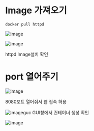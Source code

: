 # Image 가져오기
```
docker pull httpd
```
![image](https://user-images.githubusercontent.com/81672260/144533848-a37602f8-5a6f-444f-ac84-5f71f6ddf244.png)

![image](https://user-images.githubusercontent.com/81672260/144533856-f6609949-033b-4721-a830-2b0d981e5a87.png)

httpd Image설치 확인

# port 열어주기
![image](https://user-images.githubusercontent.com/81672260/144533929-6c4a1e14-cd44-4532-add0-5874e6606821.png)

8080포트 열어줘서 웹 접속 허용

![image](https://user-images.githubusercontent.com/81672260/144533973-bf02bde6-f209-4670-9bfb-731c2846fb49.png)guc
GUI창에서 컨테이너 생성 확인

![image](https://user-images.githubusercontent.com/81672260/144534130-0f20a6e1-066e-4bee-94c3-c83cc3a4d812.png)
